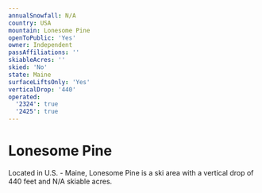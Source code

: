 ```yaml
---
annualSnowfall: N/A
country: USA
mountain: Lonesome Pine
openToPublic: 'Yes'
owner: Independent
passAffiliations: ''
skiableAcres: ''
skied: 'No'
state: Maine
surfaceLiftsOnly: 'Yes'
verticalDrop: '440'
operated:
  '2324': true
  '2425': true
---
```



# Lonesome Pine

Located in U.S. - Maine, Lonesome Pine is a ski area with a vertical drop of 440 feet and N/A skiable acres.
